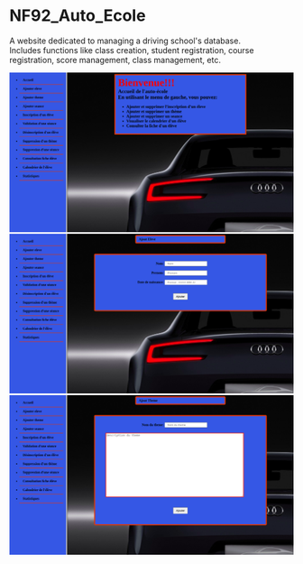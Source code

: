 # NF92_Auto_Ecole

A website dedicated to managing a driving school's database.  
Includes functions like class creation, student registration, course registration, score management, class management, etc.  

![alt text](images/1.png)  
![alt text](images/2.png)  
![alt text](images/3.png)
